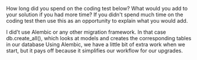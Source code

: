 How long did you spend on the coding test below? What would you add to your solution if you had more time? If you didn't spend much time on the coding test then use this as an opportunity to explain what you would add.

I did't use Alembic or any other migration framework. In that case  db.create_all(), which looks at models and creates the corresponding tables in our database
Using Alembic, we have a little bit of extra work when we start, but it pays off because it simplifies our workflow for our upgrades.



